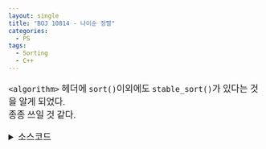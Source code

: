 ```yaml
---
layout: single
title: "BOJ 10814 - 나이순 정렬"
categories:
  - PS
tags:
  - Sorting
  - C++
---
```

<div markdown="1" style="font-size:18px;font-family:Consolas, '맑은 고딕';">

`<algorithm>` 헤더에 `sort()`이외에도 `stable_sort()`가 있다는 것을 알게 되었다.  
종종 쓰일 것 같다.


<details>
<summary>소스코드</summary>

<div markdown="1" style="font-size:20px;font-family:'Consolas', 맑은 고딕;">

```cpp
#include<cstdio>
#include<iostream>
#include<string>
#include<vector>
#include<utility>
#include<algorithm>
using namespace std;
typedef pair<int, string> pis;

bool cmp(pis p1, pis p2){
	return p1.first<p2.first;
}

int main()
{
	int n;
	scanf("%d", &n);
	vector<pis> s(n);
	for(int i=0;i<n;i++){
		scanf("%d ", &s[i].first);
		getline(cin, s[i].second, '\n');
	}
	stable_sort(s.begin(), s.end(), cmp);
	for(int i=0;i<n;i++) printf("%d %s\n", s[i].first, s[i].second.c_str());
}
```

</div>

</details>

</div>